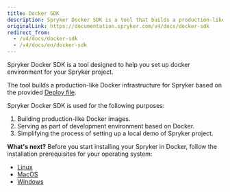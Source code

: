 ```yaml
---
title: Docker SDK
description: Spryker Docker SDK is a tool that builds a production-like Docker infrustructure for Spryker.
originalLink: https://documentation.spryker.com/v4/docs/docker-sdk
redirect_from:
  - /v4/docs/docker-sdk
  - /v4/docs/en/docker-sdk
---
```


Spryker Docker SDK is a tool designed to help you set up docker environment for your Spryker project.

The tool builds a production-like Docker infrastructure for Spryker based on the provided [Deploy file](/docs/scos/dev/developer-guides/202001.0/installation/spryker-in-docker/docker-sdk/deploy-file-reference-1.0.html).

Spryker Docker SDK is used for the following purposes:

1. Building production-like Docker images.
2. Serving as part of development environment based on Docker.
3. Simplifying the process of setting up a local demo of Spryker project.

**What's next?**
Before you start installing your Spryker in Docker, follow the installation prerequisites for your operating system:
* [Linux](/docs/scos/dev/developer-guides/202001.0/installation/spryker-in-docker/docker-installation-prerequisites/docker-installation-prerequisites-linux.html)
* [MacOS](/docs/scos/dev/developer-guides/202001.0/installation/spryker-in-docker/docker-installation-prerequisites/docker-installation-prerequisites-macos.html)
* [Windows](/docs/scos/dev/developer-guides/202001.0/installation/spryker-in-docker/docker-installation-prerequisites/docker-installation-prerequisites-windows.html)

<!-- Last review date: Aug 06, 2019by Mike Kalinin, Andrii Tserkovnyi -->
